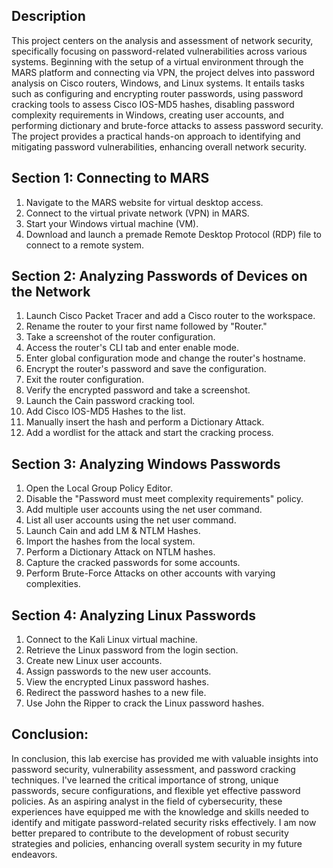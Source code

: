 <h2>Description</h2>

This project centers on the analysis and assessment of network security, specifically focusing on password-related vulnerabilities across various systems. Beginning with the setup of a virtual environment through the MARS platform and connecting via VPN, the project delves into password analysis on Cisco routers, Windows, and Linux systems. It entails tasks such as configuring and encrypting router passwords, using password cracking tools to assess Cisco IOS-MD5 hashes, disabling password complexity requirements in Windows, creating user accounts, and performing dictionary and brute-force attacks to assess password security. The project provides a practical hands-on approach to identifying and mitigating password vulnerabilities, enhancing overall network security.

<h2>Section 1: Connecting to MARS</h2>

1. Navigate to the MARS website for virtual desktop access.
2. Connect to the virtual private network (VPN) in MARS.
3. Start your Windows virtual machine (VM).
4. Download and launch a premade Remote Desktop Protocol (RDP) file to connect to a remote system.

<h2>Section 2: Analyzing Passwords of Devices on the Network</h2>

1. Launch Cisco Packet Tracer and add a Cisco router to the workspace.
2. Rename the router to your first name followed by "Router."
3. Take a screenshot of the router configuration.
4. Access the router's CLI tab and enter enable mode.
5. Enter global configuration mode and change the router's hostname.
6. Encrypt the router's password and save the configuration.
7. Exit the router configuration.
8. Verify the encrypted password and take a screenshot.
9. Launch the Cain password cracking tool.
10. Add Cisco IOS-MD5 Hashes to the list.
11. Manually insert the hash and perform a Dictionary Attack.
12. Add a wordlist for the attack and start the cracking process.


<h2>Section 3: Analyzing Windows Passwords</h2>

1. Open the Local Group Policy Editor.
2. Disable the "Password must meet complexity requirements" policy.
3. Add multiple user accounts using the net user command.
4. List all user accounts using the net user command.
5. Launch Cain and add LM & NTLM Hashes.
6. Import the hashes from the local system.
7. Perform a Dictionary Attack on NTLM hashes.
8. Capture the cracked passwords for some accounts.
9. Perform Brute-Force Attacks on other accounts with varying complexities.

<h2>Section 4: Analyzing Linux Passwords</h2>

1. Connect to the Kali Linux virtual machine.
2. Retrieve the Linux password from the login section.
3. Create new Linux user accounts.
4. Assign passwords to the new user accounts.
5. View the encrypted Linux password hashes.
6. Redirect the password hashes to a new file.
7. Use John the Ripper to crack the Linux password hashes.

<h2>Conclusion:</h2>

In conclusion, this lab exercise has provided me with valuable insights into password security, vulnerability assessment, and password cracking techniques. I've learned the critical importance of strong, unique passwords, secure configurations, and flexible yet effective password policies. As an aspiring analyst in the field of cybersecurity, these experiences have equipped me with the knowledge and skills needed to identify and mitigate password-related security risks effectively. I am now better prepared to contribute to the development of robust security strategies and policies, enhancing overall system security in my future endeavors.
